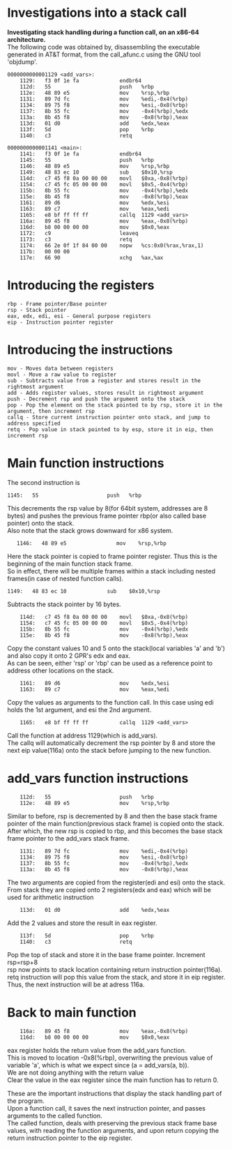 # Investigations into a stack call

**Investigating stack handling during a function call, on an x86-64 architecture.** <br>
The following code was obtained by, disassembling the executable generated in AT&T format, from the call\_afunc.c using the GNU tool 'objdump'.
```
0000000000001129 <add_vars>:
    1129:	f3 0f 1e fa          	endbr64
    112d:	55                   	push   %rbp
    112e:	48 89 e5             	mov    %rsp,%rbp
    1131:	89 7d fc             	mov    %edi,-0x4(%rbp)
    1134:	89 75 f8             	mov    %esi,-0x8(%rbp)
    1137:	8b 55 fc             	mov    -0x4(%rbp),%edx
    113a:	8b 45 f8             	mov    -0x8(%rbp),%eax
    113d:	01 d0                	add    %edx,%eax
    113f:	5d                   	pop    %rbp
    1140:	c3                   	retq

0000000000001141 <main>:
    1141:	f3 0f 1e fa          	endbr64
    1145:	55                   	push   %rbp
    1146:	48 89 e5             	mov    %rsp,%rbp
    1149:	48 83 ec 10          	sub    $0x10,%rsp
    114d:	c7 45 f8 0a 00 00 00 	movl   $0xa,-0x8(%rbp)
    1154:	c7 45 fc 05 00 00 00 	movl   $0x5,-0x4(%rbp)
    115b:	8b 55 fc             	mov    -0x4(%rbp),%edx
    115e:	8b 45 f8             	mov    -0x8(%rbp),%eax
    1161:	89 d6                	mov    %edx,%esi
    1163:	89 c7                	mov    %eax,%edi
    1165:	e8 bf ff ff ff       	callq  1129 <add_vars>
    116a:	89 45 f8             	mov    %eax,-0x8(%rbp)
    116d:	b8 00 00 00 00       	mov    $0x0,%eax
    1172:	c9                   	leaveq
    1173:	c3                   	retq
    1174:	66 2e 0f 1f 84 00 00 	nopw   %cs:0x0(%rax,%rax,1)
    117b:	00 00 00
    117e:	66 90                	xchg   %ax,%ax
```

# Introducing the registers

```
rbp - Frame pointer/Base pointer
rsp - Stack pointer
eax, edx, edi, esi - General purpose registers
eip - Instruction pointer register
```

# Introducing the instructions
```
mov - Moves data between registers
movl - Move a raw value to register
sub - Subtracts value from a register and stores result in the rightmost argument
add - Adds register values, stores result in rightmost argument
push - Decrement rsp and push the argument onto the stack
pop - Pop the element on the stack pointed to by rsp, store it in the argument, then increment rsp 
callq - Store current instruction pointer onto stack, and jump to address specified
retq - Pop value in stack pointed to by esp, store it in eip, then increment rsp

```
# Main function instructions

The second instruction is 
```
1145:   55                      push   %rbp
```
This  decrements the rsp value by 8(for 64bit system, addresses are 8 bytes) and pushes the previous frame pointer rbp(or also called base pointer) onto the stack.<br>
Also note that the stack grows downward for x86 system. <br>

```
   1146:   48 89 e5                mov    %rsp,%rbp
```
Here the stack pointer is copied to frame pointer register. Thus this is the beginning of the main function stack frame. <br>
So in effect, there will be multiple frames within a stack including nested frames(in case of nested function calls).

```
1149:   48 83 ec 10             sub    $0x10,%rsp
```
Subtracts the stack pointer by 16 bytes.

```
    114d:	c7 45 f8 0a 00 00 00 	movl   $0xa,-0x8(%rbp)
    1154:	c7 45 fc 05 00 00 00 	movl   $0x5,-0x4(%rbp)
    115b:	8b 55 fc             	mov    -0x4(%rbp),%edx
    115e:	8b 45 f8             	mov    -0x8(%rbp),%eax

```
Copy the constant values 10 and 5 onto the stack(local variables 'a' and 'b') and also copy it onto 2 GPR's edx and eax. <br>
As can be seen, either 'rsp' or 'rbp' can be used as a reference point to address other locations on the stack. 

```
    1161:	89 d6                	mov    %edx,%esi
    1163:	89 c7                	mov    %eax,%edi
```
Copy the values as arguments to the function call. In this case using edi holds the 1st argument, and esi the 2nd argument.

```
    1165:	e8 bf ff ff ff       	callq  1129 <add_vars>
```
Call the function at address 1129(which is add\_vars). <br>
The callq will automatically decrement the rsp pointer by 8 and store the next eip value(116a) onto the stack before jumping to the new function.

# add\_vars function instructions

```
    112d:	55                   	push   %rbp
    112e:	48 89 e5             	mov    %rsp,%rbp
```
Similar to before, rsp is decremented by 8 and then the base stack frame pointer of the main function(previous stack frame) is copied onto the stack.<br>
After which, the new rsp is copied to rbp, and this becomes the base stack frame pointer to the add\_vars stack frame.

```
    1131:	89 7d fc             	mov    %edi,-0x4(%rbp)
    1134:	89 75 f8             	mov    %esi,-0x8(%rbp)
    1137:	8b 55 fc             	mov    -0x4(%rbp),%edx
    113a:	8b 45 f8             	mov    -0x8(%rbp),%eax
```
The two arguments are copied from the register(edi and esi) onto the stack. <br>
From stack they are copied onto 2 registers(edx and eax) which will be used for arithmetic instruction

```
    113d:	01 d0                	add    %edx,%eax
```
Add the 2 values and store the result in eax register.
```
    113f:	5d                   	pop    %rbp
    1140:	c3                   	retq
```
Pop the top of stack and store it in the base frame pointer. Increment rsp=rsp+8 <br>
rsp now points to stack location containing return instruction pointer(116a). <br>
retq instruction will pop this value from the stack, and store it in eip register.  <br>
Thus, the next instruction will be at adress 116a.

# Back to main function
```
    116a:	89 45 f8             	mov    %eax,-0x8(%rbp)
    116d:	b8 00 00 00 00       	mov    $0x0,%eax
```
eax register holds the return value from the add\_vars function. <br>
This is moved to location -0x8(%rbp), overwriting the previous value of variable 'a', which is what we expect since (a = add\_vars(a, b)). <br>
We are not doing anything with the return value <br>
Clear the value in the eax register since the main function has to return 0. <br> 

These are the important instructions that display the stack handling part of the program. <br>
Upon a function call, it saves the next instruction pointer, and passes arguments to the called function. <br>
The called function, deals with preserving the previous stack frame base values, with reading the function arguments, and upon return copying the return instruction pointer to the eip register. 

